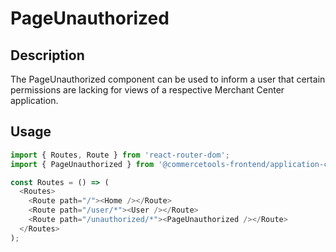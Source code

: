 # PageUnauthorized

## Description

The PageUnauthorized component can be used to inform a user that certain permissions are lacking for views of a respective Merchant Center application.

## Usage

```js
import { Routes, Route } from 'react-router-dom';
import { PageUnauthorized } from '@commercetools-frontend/application-components';

const Routes = () => (
  <Routes>
    <Route path="/"><Home /></Route>
    <Route path="/user/*"><User /></Route>
    <Route path="/unauthorized/*"><PageUnauthorized /></Route>
  </Routes>
);
```

